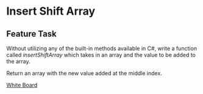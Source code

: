 # Insert Shift Array

## Feature Task

Without utilizing any of the built-in methods available in C#, write a function called _insertShiftArray_ which takes in an array and the value to be added to the array.

Return an array with the new value added at the middle index.

[White Board](../Challenges/assets/ArrayShift.JPEG)
